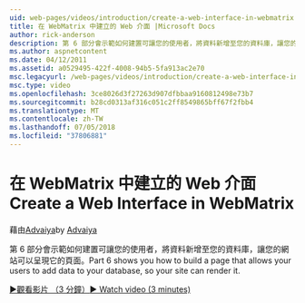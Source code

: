 ```yaml
---
uid: web-pages/videos/introduction/create-a-web-interface-in-webmatrix
title: 在 WebMatrix 中建立的 Web 介面 |Microsoft Docs
author: rick-anderson
description: 第 6 部分會示範如何建置可讓您的使用者，將資料新增至您的資料庫，讓您的網站可以呈現它的頁面。
ms.author: aspnetcontent
ms.date: 04/12/2011
ms.assetid: a0529495-422f-4008-94b5-5fa913ac2e70
msc.legacyurl: /web-pages/videos/introduction/create-a-web-interface-in-webmatrix
msc.type: video
ms.openlocfilehash: 3ce8026d3f27263d907dfbbaa9160812498e73b7
ms.sourcegitcommit: b28cd0313af316c051c2ff8549865bff67f2fbb4
ms.translationtype: MT
ms.contentlocale: zh-TW
ms.lasthandoff: 07/05/2018
ms.locfileid: "37806881"
---
```

<a name="create-a-web-interface-in-webmatrix"></a><span data-ttu-id="3e492-103">在 WebMatrix 中建立的 Web 介面</span><span class="sxs-lookup"><span data-stu-id="3e492-103">Create a Web Interface in WebMatrix</span></span>
====================
<span data-ttu-id="3e492-104">藉由[Advaiya](https://twitter.com/Advaiyasolns)</span><span class="sxs-lookup"><span data-stu-id="3e492-104">by [Advaiya](https://twitter.com/Advaiyasolns)</span></span>

<span data-ttu-id="3e492-105">第 6 部分會示範如何建置可讓您的使用者，將資料新增至您的資料庫，讓您的網站可以呈現它的頁面。</span><span class="sxs-lookup"><span data-stu-id="3e492-105">Part 6 shows you how to build a page that allows your users to add data to your database, so your site can render it.</span></span>

[<span data-ttu-id="3e492-106">&#9654;觀看影片 （3 分鐘）</span><span class="sxs-lookup"><span data-stu-id="3e492-106">&#9654; Watch video (3 minutes)</span></span>](https://channel9.msdn.com/Blogs/ASP-NET-Site-Videos/create-a-web-interface-in-webmatrix)
